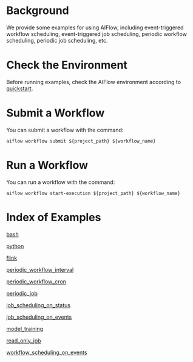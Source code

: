 # Background
We provide some examples for using AIFlow, including event-triggered workflow scheduling, 
event-triggered job scheduling, periodic workflow scheduling, periodic job scheduling, etc.

# Check the Environment
Before running examples, check the AIFlow environment according 
to [quickstart](../../docs/content/get_started/quickstart.md).

# Submit a Workflow
You can submit a workflow with the command:
```shell
aiflow workflow submit ${project_path} ${workflow_name}
```

# Run a Workflow
You can run a workflow with the command:
```shell
aiflow workflow start-execution ${project_path} ${workflow_name}
```

# Index of Examples

[bash](workflows/bash)

[python](workflows/python)

[flink](workflows/flink)

[periodic_workflow_interval](workflows/periodic_workflow_interval)

[periodic_workflow_cron](workflows/periodic_workflow_cron)

[periodic_job](workflows/periodic_job)

[job_scheduling_on_status](workflows/job_scheduling_on_status)

[job_scheduling_on_events](workflows/job_scheduling_on_events)

[model_training](workflows/model_training)

[read_only_job](workflows/read_only_job)

[workflow_scheduling_on_events](workflows/workflow_scheduling_on_events)

